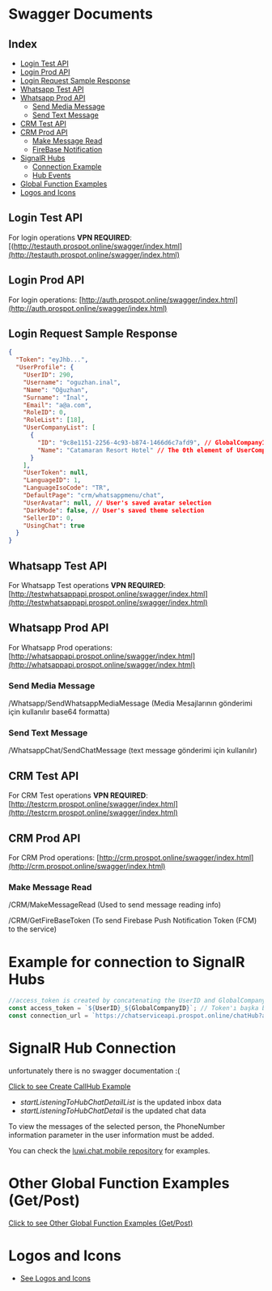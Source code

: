 # Swagger Documents

## Index

- [Login Test API](#test-api-login)
- [Login Prod API](#prod-api-login)
- [Login Request Sample Response](#login-request-sample-response)
- [Whatsapp Test API](#test-api-whatsapp)
- [Whatsapp Prod API](#prod-api-whatsapp)
  - [Send Media Message](#send-media-message)
  - [Send Text Message](#send-text-message)
- [CRM Test API](#test-api-crm)
- [CRM Prod API](#prod-api-crm)
  - [Make Message Read](#make-message-as-read)
  - [FireBase Notification](#get-firebase-token)
- [SignalR Hubs](#signalr-hubs)
  - [Connection Example](#connection-example)
  - [Hub Events](#hub-events)
- [Global Function Examples](#global-function-examples)
- [Logos and Icons](#logos-and-icons)

## Login Test API

For login operations **VPN REQUIRED**:
[(http://testauth.prospot.online/swagger/index.html](http://testauth.prospot.online/swagger/index.html)

## Login Prod API

For login operations:
[http://auth.prospot.online/swagger/index.html](http://auth.prospot.online/swagger/index.html)

## Login Request Sample Response

```json
{
  "Token": "eyJhb...",
  "UserProfile": {
    "UserID": 290,
    "Username": "oguzhan.inal",
    "Name": "Oğuzhan",
    "Surname": "İnal",
    "Email": "a@a.com",
    "RoleID": 0,
    "RoleList": [18],
    "UserCompanyList": [
      {
        "ID": "9c8e1151-2256-4c93-b874-1466d6c7afd9", // GlobalCompanyID variable for request header
        "Name": "Catamaran Resort Hotel" // The 0th element of UserCompanyList should always be taken as the default value.
      }
    ],
    "UserToken": null,
    "LanguageID": 1,
    "LanguageIsoCode": "TR",
    "DefaultPage": "crm/whatsappmenu/chat",
    "UserAvatar": null, // User's saved avatar selection
    "DarkMode": false, // User's saved theme selection
    "SellerID": 0,
    "UsingChat": true
  }
}
```

## Whatsapp Test API

For Whatsapp Test operations **VPN REQUIRED**:
[http://testwhatsappapi.prospot.online/swagger/index.html](http://testwhatsappapi.prospot.online/swagger/index.html)

## Whatsapp Prod API

For Whatsapp Prod operations:
[http://whatsappapi.prospot.online/swagger/index.html](http://whatsappapi.prospot.online/swagger/index.html)

### Send Media Message

/Whatsapp/SendWhatsappMediaMessage (Media Mesajlarının gönderimi için kullanılır base64 formatta)

### Send Text Message

/WhatsappChat/SendChatMessage (text message gönderimi için kullanılır)

## CRM Test API

For CRM Test operations **VPN REQUIRED**:
[http://testcrm.prospot.online/swagger/index.html](http://testcrm.prospot.online/swagger/index.html)

## CRM Prod API

For CRM Prod operations:
[http://crm.prospot.online/swagger/index.html](http://crm.prospot.online/swagger/index.html)

### Make Message Read

/CRM/MakeMessageRead (Used to send message reading info)

/CRM/GetFireBaseToken (To send Firebase Push Notification Token (FCM) to the service)

# Example for connection to SignalR Hubs

```js
//access_token is created by concatenating the UserID and GlobalCompanyID in the response of the login request
const access_token = `${UserID}_${GlobalCompanyID}`; // Token'ı başka bir kaynaktan da alabilirsiniz.
const connection_url = `https://chatserviceapi.prospot.online/chatHub?access_token=${accessToken}`;
```

# SignalR Hub Connection

unfortunately there is no swagger documentation :(

[Click to see Create CallHub Example](utils/callHub.js)

- _startListeningToHubChatDetailList_ is the updated inbox data
- _startListeningToHubChatDetail_ is the updated chat data

To view the messages of the selected person, the PhoneNumber information parameter in the user information must be added.

You can check the [luwi.chat.mobile repository](https://bitbucket.org/netsolutionworld1/luwi.chat.mobile/src/master/) for examples.

# Other Global Function Examples (Get/Post)

[Click to see Other Global Function Examples (Get/Post)](utils)

# Logos and Icons

- [See Logos and Icons](assets)
